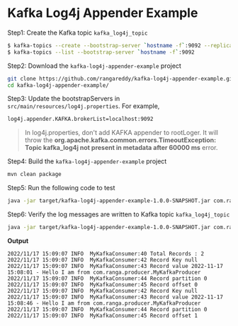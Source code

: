 # Kafka Log4j Appender Example

Step1: Create the Kafka topic `kafka_log4j_topic`

```sh
$ kafka-topics --create --bootstrap-server `hostname -f`:9092 --replication-factor 1 --partitions 3 --topic kafka_log4j_topic
$ kafka-topics --list --bootstrap-server `hostname -f`:9092
```

Step2: Download the `kafka-log4j-appender-example` project

```sh
git clone https://github.com/rangareddy/kafka-log4j-appender-example.git
cd kafka-log4j-appender-example/
```

Step3: Update the bootstrapServers in `src/main/resources/log4j.properties`. For example,

```sh
log4j.appender.KAFKA.brokerList=localhost:9092
```

> In log4j.properties, don't add KAFKA appender to rootLoger. It will throw the **org.apache.kafka.common.errors.TimeoutException: Topic kafka_log4j not present in metadata after 60000 ms** error.

Step4: Build the `kafka-log4j-appender-example` project

```sh
mvn clean package
```

Step5: Run the following code to test

```sh
java -jar target/kafka-log4j-appender-example-1.0.0-SNAPSHOT.jar com.ranga.KafkaLog4jAppenderApp
```

Step6: Verify the log messages are written to Kafka topic `kafka_log4j_topic`

```sh
java -jar target/kafka-log4j-appender-example-1.0.0-SNAPSHOT.jar com.ranga.consumer.MyKafkaConsumer
```

**Output**

```shell
2022/11/17 15:09:07 INFO  MyKafkaConsumer:40 Total Records : 2
2022/11/17 15:09:07 INFO  MyKafkaConsumer:42 Record Key null
2022/11/17 15:09:07 INFO  MyKafkaConsumer:43 Record value 2022-11-17 15:08:01 - Hello I am from com.ranga.producer.MyKafkaProducer
2022/11/17 15:09:07 INFO  MyKafkaConsumer:44 Record partition 0
2022/11/17 15:09:07 INFO  MyKafkaConsumer:45 Record offset 0
2022/11/17 15:09:07 INFO  MyKafkaConsumer:42 Record Key null
2022/11/17 15:09:07 INFO  MyKafkaConsumer:43 Record value 2022-11-17 15:08:46 - Hello I am from com.ranga.producer.MyKafkaProducer
2022/11/17 15:09:07 INFO  MyKafkaConsumer:44 Record partition 0
2022/11/17 15:09:07 INFO  MyKafkaConsumer:45 Record offset 1
```
